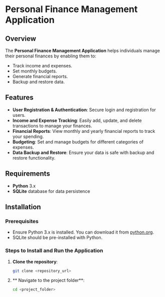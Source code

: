 # Personal Finance Management Application

## Overview
The **Personal Finance Management Application** helps individuals manage their personal finances by enabling them to:
- Track income and expenses.
- Set monthly budgets.
- Generate financial reports.
- Backup and restore data.

## Features
- **User Registration & Authentication**: Secure login and registration for users.
- **Income and Expense Tracking**: Easily add, update, and delete transactions to manage your finances.
- **Financial Reports**: View monthly and yearly financial reports to track your spending.
- **Budgeting**: Set and manage budgets for different categories of expenses.
- **Data Backup and Restore**: Ensure your data is safe with backup and restore functionality.

## Requirements
- **Python** 3.x
- **SQLite** database for data persistence

## Installation

### Prerequisites
- Ensure Python 3.x is installed. You can download it from [python.org](https://www.python.org/downloads/).
- SQLite should be pre-installed with Python.

### Steps to Install and Run the Application
1. **Clone the repository**:
   ```bash
   git clone <repository_url>

2. ** Navigate to the project folder**:
     ```bash
     cd <project_folder>
   
